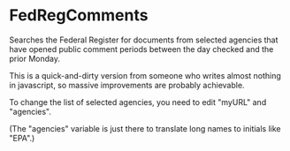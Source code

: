 FedRegComments
==============

Searches the Federal Register for documents from selected agencies that have opened public comment periods between the day checked and the prior Monday.

This is a quick-and-dirty version from someone who writes almost nothing in javascript, so massive improvements are probably achievable.


To change the list of selected agencies, you need to edit "myURL" and "agencies".

(The "agencies" variable is just there to translate long names to initials like "EPA".)






